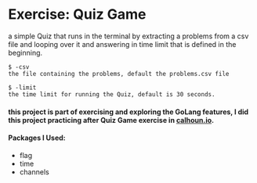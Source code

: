 # Exercise: Quiz Game

a simple Quiz that runs in the terminal by extracting a problems from a csv file and looping over it and answering in time limit that is defined in the beginning.

```
$ -csv
the file containing the problems, default the problems.csv file

$ -limit
the time limit for running the Quiz, default is 30 seconds.
```

#### this project is part of exercising and exploring the GoLang features, I did this project practicing after Quiz Game exercise in [calhoun.io](https://www.calhoun.io/).

#### Packages I Used:
- flag
- time
- channels